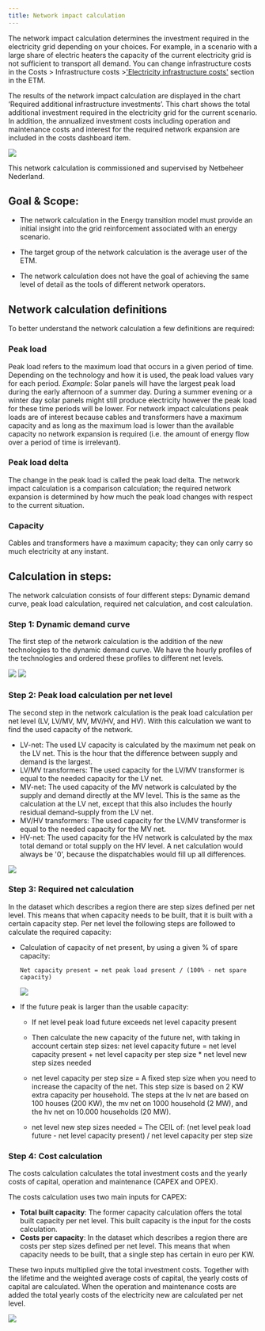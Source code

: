 ```yaml
---
title: Network impact calculation
---
```


The network impact calculation determines the investment required in the electricity grid depending on your choices. For example, in a scenario with a large share of electric heaters the capacity of the current electricity grid is not sufficient to transport all demand. You can change infrastructure costs in the Costs > Infrastructure costs >['Electricity infrastructure costs'](https://pro.energytransitionmodel.com/scenario/costs/infrastructure/electricity-infrastructure-costs) section in the ETM.

The results of the network impact calculation are displayed in the chart ‘Required additional infrastructure investments’. This chart shows the total additional investment required in the electricity grid for the current scenario. In addition, the annualized investment costs including operation and maintenance costs and interest for the required network expansion are included in the costs dashboard item. 

![](/img/docs/additional_infra.png)

This network calculation is commissioned and supervised by Netbeheer Nederland.

## Goal & Scope:

*	The network calculation in the Energy transition model must provide an initial insight into the grid reinforcement associated with an energy scenario.

*	The target group of the network calculation is the average user of the ETM.

*	The network calculation does not have the goal of achieving the same level of detail as the tools of different network operators.

## Network calculation definitions

To better understand the network calculation a few definitions are required:

### Peak load

Peak load refers to the maximum load that occurs in a given period of time. Depending on the technology and how it is used, the peak load values vary for each period. *Example*: Solar panels will have the largest peak load during the early afternoon of a summer day. During a summer evening or a winter day solar panels might still produce electricity however the peak load for these time periods will be lower. For network impact calculations peak loads are of interest because cables and transformers have a maximum capacity and as long as the maximum load is lower than the available capacity no network expansion is required (i.e. the amount of energy flow over a period of time is irrelevant).

### Peak load delta

The change in the peak load is called the peak load delta. The network impact calculation is a comparison calculation; the required network expansion is determined by how much the peak load changes with respect to the current situation.

### Capacity

Cables and transformers have a maximum capacity; they can only carry so much electricity at any instant. 

## Calculation in steps:
The network calculation consists of four different steps: Dynamic demand curve, peak load calculation, required net calculation, and cost calculation.

### Step 1: Dynamic demand curve
The first step of the network calculation is the addition of the new technologies to the dynamic demand curve. We have the hourly profiles of the technologies and ordered these profiles to different net levels.

![](/img/docs/dynamic_demand_lv.jpg)
![](/img/docs/dynamic_demand_hv.jpg)
 
### Step 2: Peak load calculation per net level

The second step in the network calculation is the peak load calculation per net level (LV, LV/MV, MV, MV/HV, and HV). With this calculation we want to find the used capacity of the network.

*	LV-net: The used LV capacity is calculated by the maximum net peak on the LV net. This is the hour that the difference between supply and demand is the largest.
*	LV/MV transformers: The used capacity for the LV/MV transformer is equal to the needed capacity for the LV net.
*	MV-net: The used capacity of the MV network is calculated by the supply and demand directly at the MV level. This is the same as the calculation at the LV net, except that this also includes the hourly residual demand-supply from the LV net.
*	MV/HV transformers: The used capacity for the LV/MV transformer is equal to the needed capacity for the MV net.
*	HV-net: The used capacity for the HV network is calculated by the max total demand or total supply on the HV level. A net calculation would always be '0', because the dispatchables would fill up all differences.

![](/img/docs/net_load.jpg)


### Step 3: Required net calculation
In the dataset which describes a region there are step sizes defined per net level. This means that when capacity needs to be built, that it is built with a certain capacity step. Per net level the following steps are followed to calculate the required capacity:

*	Calculation of capacity of net present, by using a given % of spare capacity:

	```
	Net capacity present = net peak load present / (100% - net spare capacity)
	```

	![](/img/docs/total_capacity.jpg)

*	If the future peak is larger than the usable capacity:

	* If net level peak load future exceeds net level capacity present

	*	Then calculate the new capacity of the future net, with taking in account certain step sizes:
	net level capacity future = net level capacity present + net level capacity per step size * net level new step sizes needed

	  * net level capacity per step size = A fixed step size when you need to increase the capacity of the net. This step size is based on 2 KW extra capacity per household. The steps at the lv net are based on 100 houses (200 KW), the mv net on 1000 household (2 MW), and the hv net on 10.000 households (20 MW).

	  * net level new step sizes needed = The CEIL of: (net level peak load future - net level capacity present) / net level capacity per step size

### Step 4: Cost calculation

The costs calculation calculates the total investment costs and the yearly costs of capital, operation and maintenance (CAPEX and OPEX).

The costs calculation uses two main inputs for CAPEX:
*	**Total built capacity**: The former capacity calculation offers the total built capacity per net level. This built capacity is the input for the costs calculation.
*	**Costs per capacity**: In the dataset which describes a region there are costs per step sizes defined per net level. This means that when capacity needs to be built, that a single step has certain in euro per KW.

These two inputs multiplied give the total investment costs. Together with the lifetime and the weighted average costs of capital, the yearly costs of capital are calculated. When the operation and maintenance costs are added the total yearly costs of the electricity new are calculated per net level.

![](/img/docs/overview_network_cost_calculation.jpg)
